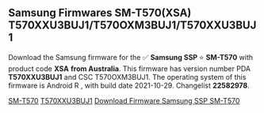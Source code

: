 <h2>Samsung Firmwares SM-T570(XSA) T570XXU3BUJ1/T570OXM3BUJ1/T570XXU3BUJ1</h2>
Download the Samsung firmware for the ✅ <strong>Samsung SSP </strong> ⭐ <strong>SM-T570</strong> with product code <strong>XSA</strong> <strong> from Australia</strong>. This firmware has version number PDA <strong>T570XXU3BUJ1</strong> and CSC T570OXM3BUJ1. The operating system of this firmware is Android R , with build date 2021-10-29. Changelist <strong>22582978</strong>.


[SM-T570](https://samfirm.shop/samsung/model/SM-T570)
[T570XXU3BUJ1](https://samfirm.shop/samsung/pda/T570XXU3BUJ1)
[Download Firmware Samsung SSP SM-T570](https://samfirm.shop/samsung/firmware/470049)
